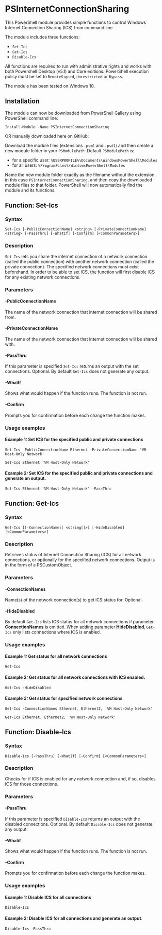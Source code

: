 # PSInternetConnectionSharing
This PowerShell module provides simple functions to control Windows Internet Connection Sharing (ICS) from command line.

The module includes three functions:
* `Set-Ics`
* `Get-Ics`
* `Disable-Ics` 

All functions are required to run with administrative rights and works with both Powershell Desktop (v5.1) and Core editions. PowerShell execution policy must be set to `RemoteSigned`, `Unrestricted` or `Bypass`.

The module has been tested on Windows 10.
## Installation
The module can now be downloaded from PowerShell Gallery using PowerShell command line:

`Install-Module -Name PSInternetConnectionSharing`

OR manually downloaded here on GitHub:

Download the module files (extensions `.psm1` and `.psd1`) and then create a new module folder in your `PSModulePath`. Default `PSModulePath` is:

- for a specific user: `%USERPROFILE%\Documents\WindowsPowerShell\Modules`
- for all users: `%ProgramFiles%\WindowsPowerShell\Modules`

Name the new module folder exactly as the filename without the extension, in this case `PSInternetConnectionSharing`, and then copy the downloaded module files to that folder. PowerShell will now automatically find the module and its functions.
## Function: Set-Ics
### Syntax
```
Set-Ics [-PublicConnectionName] <string> [-PrivateConnectionName] <string> [-PassThru] [-WhatIf] [-Confirm] [<CommonParameters>]
```
### Description
`Set-Ics` lets you share the internet connection of a network connection (called the public connection) with another network connection (called the private connection). The specified network connections must exist beforehand. In order to be able to set ICS, the function will first disable ICS for any existing network connections.
### Parameters
#### -PublicConnectionName
The name of the network connection that internet connection will be shared from.
#### -PrivateConnectionName
The name of the network connection that internet connection will be shared with.
#### -PassThru
If this parameter is specified `Set-Ics` returns an output with the set connections. Optional. By default `Set-Ics` does not generate any output.
#### -WhatIf
Shows what would happen if the function runs. The function is not run.
#### -Confirm
Prompts you for confirmation before each change the function makes.
### Usage examples
#### Example 1: Set ICS for the specified public and private connections
`Set-Ics -PublicConnectionName Ethernet -PrivateConnectionName 'VM Host-Only Network'`

`Set-Ics Ethernet 'VM Host-Only Network'`
#### Example 2: Set ICS for the specified public and private connections and generate an output.
`Set-Ics Ethernet 'VM Host-Only Network' -PassThru`

## Function: Get-Ics
### Syntax
```
Get-Ics [[-ConnectionNames] <string[]>] [-HideDisabled] [<CommonParameters>]
```
### Description
Retrieves status of Internet Connection Sharing (ICS) for all network connections, or optionally for the specified network connections. Output is in the form of a PSCustomObject.
### Parameters
#### -ConnectionNames
Name(s) of the network connection(s) to get ICS status for. Optional.
#### -HideDisabled
By default `Get-Ics` lists ICS status for all network connections if parameter **ConnectionNames** is omitted. When adding parameter **HideDisabled**, `Get-Ics` only lists connections where ICS is enabled.
### Usage examples
#### Example 1: Get status for all network connections
`Get-Ics`
#### Example 2: Get status for all network connections with ICS enabled.
`Get-Ics -HideDisabled`
#### Example 3: Get status for specified network connections
`Get-Ics -ConnectionNames Ethernet, Ethernet2, 'VM Host-Only Network'`

`Get-Ics Ethernet, Ethernet2, 'VM Host-Only Network'`

## Function: Disable-Ics
### Syntax
```
Disable-Ics [-PassThru] [-WhatIf] [-Confirm] [<CommonParameters>]
```
### Description
Checks for if ICS is enabled for any network connection and, if so, disables ICS for those connections.
### Parameters
#### -PassThru
If this parameter is specified `Disable-Ics` returns an output with the disabled connections. Optional. By default `Disable-Ics` does not generate any output.
#### -Whatif
Shows what would happen if the function runs. The function is not run.
#### -Confirm
Prompts you for confirmation before each change the function makes.
### Usage examples
#### Example 1: Disable ICS for all connections
`Disable-Ics`
#### Example 2: Disable ICS for all connections and generate an output.
`Disable-Ics -PassThru`
